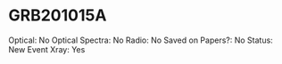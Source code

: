 # GRB201015A

Optical: No
Optical Spectra: No
Radio: No
Saved on Papers?: No
Status: New Event
Xray: Yes